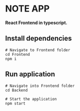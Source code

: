 # NOTE APP

**React Frontend in typescript.**


## Install dependencies
```
# Navigate to Frontend folder 
cd Frontend
npm i
```


## Run application
```
# Navigate into Frontend folder
cd Backend

# Start the application 
npm start
```

